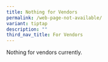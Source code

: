 ```yaml
---
title: Nothing for Vendors
permalink: /web-page-not-available/
variant: tiptap
description: ""
third_nav_title: For Vendors
---
```

<p>Nothing for vendors currently.</p>